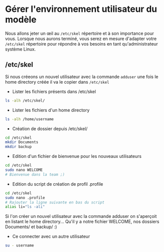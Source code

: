 # Gérer l'environnement utilisateur du modèle
Nous allons jeter un œil au `/etc/skel` répertoire et à son importance pour vous.
Lorsque nous aurons terminé, vous serez en mesure d'adapter votre `/etc/skel` répertoire pour répondre à vos besoins en tant qu'administrateur système Linux.

## /etc/skel
Si nous créeons un nouvel utilisateur avec la commande `adduser` une fois le home directory créée il va le copier dans `/etc/skel`

- Lister les fichiers présents dans /etc/skel

```bash
ls -alh /etc/skel/
```

- Lister les fichiers d'un home directory

```bash
ls -alh /home/username
```

- Création de dossier depuis /etc/skel/

```bash
cd /etc/skel
mkdir Documents
mkdir backup
```

- Edition d'un fichier de bienvenue pour les nouveaux utilisateurs

```bash
cd /etc/skel
sudo nano WELCOME
# Bienvenue dans la team ;)
```

- Edition du script de création de profil .profile

```bash
cd /etc/skel
sudo nano .profile
# Rajouter la ligne suivante en bas du script
alias li="ls -ali"
```

Si l'on créer un nouvel utilisateur avec la commande adduser on s'aperçoit en listant le home directory...
Qu'il y a notre fichier WELCOME, nos dossiers Documents/ et backup/ :)

- Ce connecter avec un autre utilisateur

```bash
su - username
```
